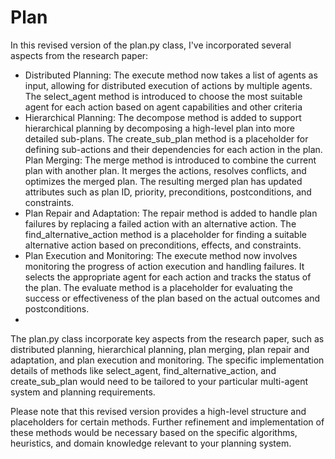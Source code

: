 # Plan

In this revised version of the plan.py class, I've incorporated several aspects from the research paper:

- Distributed Planning: The execute method now takes a list of agents as input, allowing for distributed execution of actions by multiple agents. The select_agent method is introduced to choose the most suitable agent for each action based on agent capabilities and other criteria
- Hierarchical Planning: The decompose method is added to support hierarchical planning by decomposing a high-level plan into more detailed sub-plans. The create_sub_plan method is a placeholder for defining sub-actions and their dependencies for each action in the plan.
Plan Merging: The merge method is introduced to combine the current plan with another plan. It merges the actions, resolves conflicts, and optimizes the merged plan. The resulting merged plan has updated attributes such as plan ID, priority, preconditions, postconditions, and constraints.
- Plan Repair and Adaptation: The repair method is added to handle plan failures by replacing a failed action with an alternative action. The find_alternative_action method is a placeholder for finding a suitable alternative action based on preconditions, effects, and constraints.
- Plan Execution and Monitoring: The execute method now involves monitoring the progress of action execution and handling failures. It selects the appropriate agent for each action and tracks the status of the plan. The evaluate method is a placeholder for evaluating the success or effectiveness of the plan based on the actual outcomes and postconditions.
- 
The plan.py class incorporate key aspects from the research paper, such as distributed planning, hierarchical planning, plan merging, plan repair and adaptation, and plan execution and monitoring. The specific implementation details of methods like select_agent, find_alternative_action, and create_sub_plan would need to be tailored to your particular multi-agent system and planning requirements.

Please note that this revised version provides a high-level structure and placeholders for certain methods. Further refinement and implementation of these methods would be necessary based on the specific algorithms, heuristics, and domain knowledge relevant to your planning system.